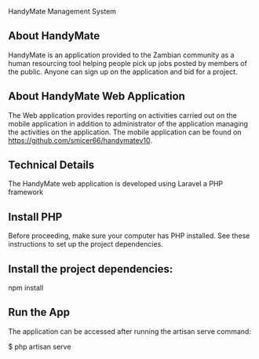 HandyMate Management System

## About HandyMate

HandyMate is an application provided to the Zambian community as a human resourcing tool helping people pick up jobs posted by members of the public. Anyone can sign up on the application and bid for a project.

## About HandyMate Web Application

The Web application provides reporting on activities carried out on the mobile application in addition to administrator of the application managing the activities on the application. The mobile application can be found on https://github.com/smicer66/handymatev10.

## Technical Details

The HandyMate web application is developed using Laravel a PHP framework
 
## Install PHP
Before proceeding, make sure your computer has PHP installed. See these instructions to set up the project dependencies.

## Install the project dependencies:

npm install

## Run the App
The application can be accessed after running the artisan serve command:

$ php artisan serve
 